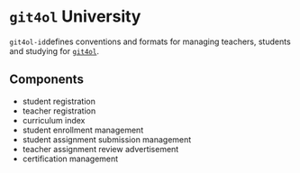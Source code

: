 # `git4ol` University

`git4ol-id`defines conventions and formats for managing teachers, students and studying for [`git4ol`](https://github.com/open-learning/git4ol/).


## Components

- student registration
- teacher registration
- curriculum index
- student enrollment management
- student assignment submission management
- teacher assignment review advertisement
- certification management
